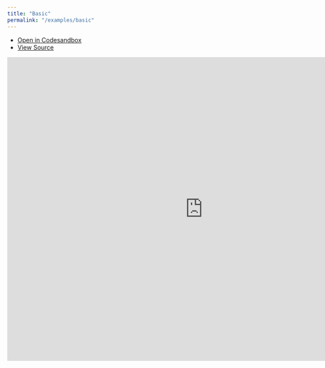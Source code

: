 ```yaml
---
title: "Basic"
permalink: "/examples/basic"
---
```


- [Open in Codesandbox](https://codesandbox.io/embed/github/DamianOsipiuk/vue-query/tree/main/examples/basic)
- [View Source](https://github.com/DamianOsipiuk/vue-query/tree/main/examples/basic)

<iframe src="https://codesandbox.io/embed/github/DamianOsipiuk/vue-query/tree/main/examples/basic?hidenavigation=1&view=preview&codemirror=1"
  style="width:900px; height:700px; border:0; overflow:hidden;"
  title="DamianOsipiuk/vue-query: basic"
  allow="accelerometer; ambient-light-sensor; camera; encrypted-media; geolocation; gyroscope; hid; microphone; midi; payment; usb; vr; xr-spatial-tracking"
  sandbox="allow-forms allow-modals allow-popups allow-presentation allow-same-origin allow-scripts"
></iframe>
